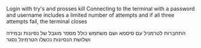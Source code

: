 Login with try's and prosses kill
Connecting to the terminal with a password and username includes a limited number of attempts
and if all three attempts fail, the terminal closes


התחברות לטרמניל עם סיסמא ושם משתמש 
כולל מספר מוגבל של נסיונות 
ובמידה ושלושת הנסיונות נכשלו הטרמינל נסגר
